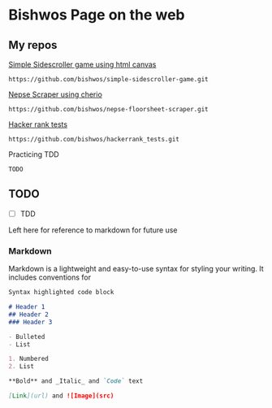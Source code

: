 # Bishwos Page on the web

## My repos

[Simple Sidescroller game using html canvas](https://github.com/bishwos/simple-sidescroller-game)
````
https://github.com/bishwos/simple-sidescroller-game.git
````
[Nepse Scraper using cherio](https://github.com/bishwos/nepse-floorsheet-scraper)

````
https://github.com/bishwos/nepse-floorsheet-scraper.git
````

[Hacker rank tests](https://github.com/bishwos/hackerrank_tests)
````
https://github.com/bishwos/hackerrank_tests.git
````

Practicing TDD
````
TODO
````

## TODO
- [ ] TDD

Left here for reference to markdown for future use

### Markdown

Markdown is a lightweight and easy-to-use syntax for styling your writing. It includes conventions for

```markdown
Syntax highlighted code block

# Header 1
## Header 2
### Header 3

- Bulleted
- List

1. Numbered
2. List

**Bold** and _Italic_ and `Code` text

[Link](url) and ![Image](src)
```

